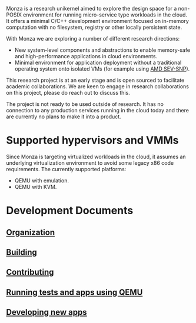 Monza is a research unikernel aimed to explore the design space for a non-POSIX environment for running micro-service type workloads in the cloud.
It offers a minimal C/C++ development environment focused on in-memory computation with no filesystem, registry or other locally persistent state.

With Monza we are exploring a number of different research directions:
* New system-level components and abstractions to enable memory-safe and high-performance applications in cloud environments.
* Minimal environment for application deployment without a traditional operating system onto isolated VMs (for example using [AMD SEV-SNP](https://www.amd.com/system/files/TechDocs/SEV-SNP-strengthening-vm-isolation-with-integrity-protection-and-more.pdf)).

This research project is at an early stage and is open sourced to facilitate academic collaborations. We are keen to engage in research collaborations on this project, please do reach out to discuss this.

The project is not ready to be used outside of research. It has no connection to any production services running in the cloud today and there are currently no plans to make it into a product.

# Supported hypervisors and VMMs
Since Monza is targeting virtualized workloads in the cloud, it assumes an underlying virtualization environment to avoid some legacy x86 code requirements.
The currently supported platforms:
* QEMU with emulation.
* QEMU with KVM.

# Development Documents
## [Organization](docs/organization.md)
## [Building](docs/build.md)
## [Contributing](CONTRIBUTING.md)
## [Running tests and apps using QEMU](docs/qemu.md)
## [Developing new apps](docs/apps.md)